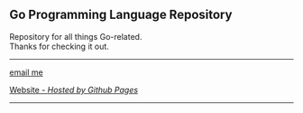 <!---
readme. github. markdown.
--->
## Go Programming Language Repository ##

Repository for all things Go-related.  
Thanks for checking it out.

---

[email me](mailto:brianc2788@gmail.com)

[Website - *Hosted by Github Pages*](http://brianc2788.github.io)

---
